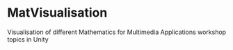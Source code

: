 # MatVisualisation
Visualisation of different Mathematics for Multimedia Applications workshop topics in Unity
